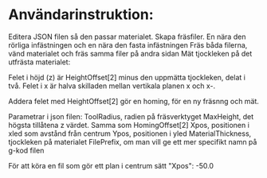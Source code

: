 # Användarinstruktion:
Editera JSON filen så den passar materialet.
Skapa fräsfiler. En nära den rörliga infästningen och en nära den fasta infästningen
Fräs båda filerna, vänd materialet och fräs samma filer på andra sidan
Mät tjockleken på det utfrästa materialet: 

Felet i höjd (z) är HeightOffset[2] minus den uppmätta tjockleken, delat i två. 
Felet i x är halva skilladen mellan vertikala planen x och x-.

Addera felet med HeightOffset[2] gör en homing, för en ny fräsnng och mät.  

Parametrar i json filen:
ToolRadius, radien på fräsverktyget
MaxHeight, det högsta tillåtena z värdet. Samma som HomingOffset[2]
Xpos, positionen i xled som avstånd från centrum
Ypos, positionen i yled 
MaterialThickness, tjockleken på materialet
FilePrefix, om man vill ge ett mer specifikt namn på g-kod filen

För att köra en fil som gör ett plan i centrum sätt "Xpos": -50.0
